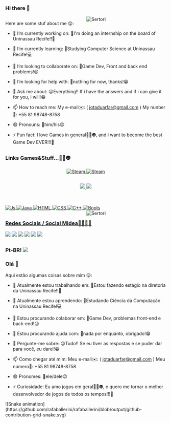 ### Hi there 👋
<img align="right" alt="Sertori" width="250px" src="https://cdn.discordapp.com/attachments/964382948906401812/1045881816374055055/ezgif-1-6a9ea8ca26.gif">
</div>

##

Here are some stuf about me 😜:

- 🔭 I’m currently working on: 
 👾I'm doing an internship on the board of Uninassau Recife!!🤩

- 🌱 I’m currently learning:
 📝Studying Computer Science at Uninassau Recife!💻

- 👯 I’m looking to collaborate on:
 👾Game Dev, Front and back end problems!😉

- 🤔 I’m looking for help with: 
 🤔nothing for now, thanks!😁

- 💬 Ask me about:
 😉Everything!! If i have the answers and if i can give it for you, i will!😁

- 📫 How to reach me:
My e-mail✉️: ( jotaduarfar@gmail.com )
 My nunber📱: +55 81 98748-8758

- 😄 Pronouns: 
 👾him/his😉

- ⚡ Fun fact: 
 I love Games in general👾🤖👽, and i want to become the best Game Dev EVER!!!🤩
 
 ##
 ### Links Games&Stuff...👾🤖👽
 
 <div align="center">
 <a href="https://steamcommunity.com/id/Sertoriel/">
<img align="center" alt="Steam" width="80" src="https://res.cloudinary.com/practicaldev/image/fetch/s--w5ADj_sW--/c_limit%2Cf_auto%2Cfl_progressive%2Cq_auto%2Cw_880/https://img.shields.io/badge/Steam-000000%3Fstyle%3Dfor-the-badge%26logo%3Dsteam%26logoColor%3Dwhite">
 </a>
 <a href="https://sertoriel-original.itch.io">
 <img align="center" alt="Steam" width="80" src="https://res.cloudinary.com/practicaldev/image/fetch/s--961-U7_G--/c_limit%2Cf_auto%2Cfl_progressive%2Cq_auto%2Cw_880/https://img.shields.io/badge/Itch.io-FA5C5C%3Fstyle%3Dfor-the-badge%26logo%3Ditchdotio%26logoColor%3Dwhite">
</a>
 </div>
 
 ##
 
 <div align="center">
  <a href="https://github.com/Sertoriel">
  <img height="180em" src="https://github-readme-stats.vercel.app/api?username=Sertoriel&show_icons=true&theme=tokyonight&include_all_commits=true&count_private=true"/>
  <img height="180em" src="https://github-readme-stats.vercel.app/api/top-langs/?username=Sertoriel&layout=compact&langs_count=7&theme=tokyonight"/>
</div>

##

<div style="display: inline_block">
<br>

  <img align="center" alt="Js" width="135" src="https://res.cloudinary.com/practicaldev/image/fetch/s--kbKzVIJV--/c_limit%2Cf_auto%2Cfl_progressive%2Cq_auto%2Cw_880/https://img.shields.io/badge/JavaScript-F7DF1E%3Fstyle%3Dfor-the-badge%26logo%3Djavascript%26logoColor%3Dblack">
  
  <img align="center" alt="Java" width="80" src="https://res.cloudinary.com/practicaldev/image/fetch/s--KR6jSVNe--/c_limit%2Cf_auto%2Cfl_progressive%2Cq_auto%2Cw_880/https://img.shields.io/badge/Java-ED8B00%3Fstyle%3Dfor-the-badge%26logo%3Djava%26logoColor%3Dwhite">
  
  <img align="center" alt="HTML" width="95" src="https://res.cloudinary.com/practicaldev/image/fetch/s--oicIUVtB--/c_limit%2Cf_auto%2Cfl_progressive%2Cq_auto%2Cw_880/https://img.shields.io/badge/HTML5-E34F26%3Fstyle%3Dfor-the-badge%26logo%3Dhtml5%26logoColor%3Dwhite">
  
  <img align="center" alt="CSS" width="80" src="https://res.cloudinary.com/practicaldev/image/fetch/s--rGgyOnJR--/c_limit%2Cf_auto%2Cfl_progressive%2Cq_auto%2Cw_880/https://img.shields.io/badge/CSS3-1572B6%3Fstyle%3Dfor-the-badge%26logo%3Dcss3%26logoColor%3Dwhite">
  
  <img align="center" alt="C++" width="75" src="https://res.cloudinary.com/practicaldev/image/fetch/s--6Ri8EqF---/c_limit%2Cf_auto%2Cfl_progressive%2Cq_auto%2Cw_880/https://img.shields.io/badge/C%252B%252B-00599C%3Fstyle%3Dfor-the-badge%26logo%3Dc%252B%252B%26logoColor%3Dwhite">
  
  <img align="center" alt="Boots" width="135" src="https://res.cloudinary.com/practicaldev/image/fetch/s--alRGNk02--/c_limit%2Cf_auto%2Cfl_progressive%2Cq_auto%2Cw_880/https://img.shields.io/badge/Bootstrap-563D7C%3Fstyle%3Dfor-the-badge%26logo%3Dbootstrap%26logoColor%3Dwhite">
  
  <img align="right" alt="Sertori" width="250px" src="https://cdn.discordapp.com/attachments/964382948906401812/1045881816374055055/ezgif-1-6a9ea8ca26.gif">
</div>

##
### Redes Sociais / Social Midea🎥🍃🍷🗿
<div> 
  <a href="https://www.youtube.com/channel/UCMe4vX2ulgseDp77Dnp0iAQ" target="_blank"><img src="https://img.shields.io/badge/YouTube-FF0000?style=for-the-badge&logo=youtube&logoColor=white" target="_blank"></a>
  <a href="https://www.instagram.com/jotaduarfar/" target="_blank"><img src="https://img.shields.io/badge/-Instagram-%23E4405F?style=for-the-badge&logo=instagram&logoColor=white" target="_blank"></a>
 	<a href="https://www.twitch.tv/sertoriel" target="_blank"><img src="https://img.shields.io/badge/Twitch-9146FF?style=for-the-badge&logo=twitch&logoColor=white" target="_blank"></a>
 <a href="https://discord.gg/mxEKesx9MH" target="_blank"><img src="https://img.shields.io/badge/Discord-7289DA?style=for-the-badge&logo=discord&logoColor=white" target="_blank"></a> 
  <a href = "jotaduarfar@gmail.com"><img src="https://img.shields.io/badge/-Gmail-%23333?style=for-the-badge&logo=gmail&logoColor=white" target="_blank"></a>
  <a href="https://www.linkedin.com/in/joão-arthur-b7a8a7200/" target="_blank"><img src="https://img.shields.io/badge/-LinkedIn-%230077B5?style=for-the-badge&logo=linkedin&logoColor=white" target="_blank"></a> 

##

### Pt-BR! <img src = "https://emojipedia-us.s3.dualstack.us-west-1.amazonaws.com/thumbs/160/emoji-one/5/flag-for-brazil_1f1e7-1f1f7.png" width = 20px>
### Olá 👋

Aqui estão algumas coisas sobre mim 😜:

- 🔭 Atualmente estou trabalhando em:
 👾Estou fazendo estágio na diretoria da Uninassau Recife!!🤩

- 🌱 Atualmente estou aprendendo:
 📝Estudando Ciência da Computação na Uninassau Recife!💻

- 👯 Estou procurando colaborar em:
 👾Game Dev, problemas front-end e back-end!😉

- 🤔 Estou procurando ajuda com:
 🤔nada por enquanto, obrigado!😁

- 💬 Pergunte-me sobre:
 😉Tudo!! Se eu tiver as respostas e se puder dar para você, eu darei!😁

- 📫 Como chegar até mim:
Meu e-mail✉️: ( jotaduarfar@gmail.com )
 Meu número📱: +55 81 98748-8758

- 😄 Pronomes:
 👾ele/dele😉

- ⚡ Curiosidade:
 Eu amo jogos em geral👾🤖👽, e quero me tornar o melhor desenvolvedor de jogos de todos os tempos!!!🤩
 <div>
 ![Snake animation](https://github.com/rafaballerini/rafaballerini/blob/output/github-contribution-grid-snake.svg)
 </div>
